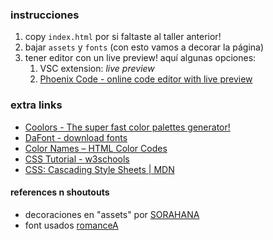 ### instrucciones

<!-- https://coolors.co/481c31-f9e8cf-d1a99a-8e2335-4d4828 -->

1. copy `index.html` por si faltaste al taller anterior!
2. bajar `assets` y `fonts` (con esto vamos a decorar la página)
3. tener editor con un live preview! aquí algunas opciones:
   1. VSC extension: _live preview_
   2. [Phoenix Code - online code editor with live preview](https://phcode.dev/)

### extra links

- [Coolors - The super fast color palettes generator!](https://coolors.co/)
- [DaFont - download fonts](https://www.dafont.com/es/)
- [Color Names – HTML Color Codes](https://htmlcolorcodes.com/color-names/)
- [CSS Tutorial - w3schools](https://www.w3schools.com/css/default.asp)
- [CSS: Cascading Style Sheets \| MDN](https://developer.mozilla.org/en-US/docs/Web/CSS)

#### references n shoutouts

- decoraciones en "assets" por [SORAHANA](https://sorahana.ciao.jp/)
- font usados [romanceA](https://www.asterism-m.com/font/bmp-1byte/02.php)

